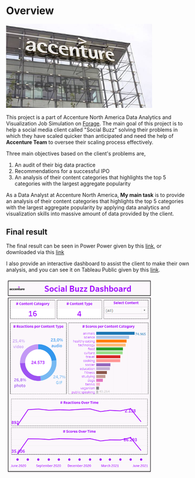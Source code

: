 # Overview
<img src="image/Accenture.jpg" width="400">

This project is a part of Accenture North America Data Analytics and Visualization Job Simulation on [Forage](https://www.theforage.com/virtual-internships/prototype/hzmoNKtzvAzXsEqx8/Data-Analytics-Virtual-Experience). The main goal of this project is to help a social media client called "Social Buzz" solving their problems in which they have scaled quicker than anticipated and need the help of **Accenture Team** to oversee
their scaling process effectively.

Three main objectives based on the client's problems are,
1. An audit of their big data practice
2. Recommendations for a successful IPO
3. An analysis of their content categories that highlights the top 5 categories with the
largest aggregate popularity

As a Data Analyst at Accenture North America, **My main task** is to provide an analysis of their content categories that highlights the top 5 categories with the largest aggregate popularity by applying data analytics and visualization skills into massive amount of data provided by the client.

## Final result
The final result can be seen in Power Power given by this [link](https://docs.google.com/presentation/d/1qyHyHXD0q6rYz_h4ZFQjN0dgRkyn1D8_bodHKTUV7qI/edit?usp=sharing), or downloaded via this [link](https://github.com/dstito/Analyzing-Social-Buzz-Content-Categories/blob/main/PPT%20-%20Social%20Buzz%20Project.pptx)

I also provide an interactive dashboard to assist the client to make their own analysis, and you can see it on Tableau Public given by this [link](https://public.tableau.com/views/SocialBuzzDashboard_16980741281140/Dashboard1?:language=en-GB&publish=yes&:display_count=n&:origin=viz_share_link).

<img src="image/Social Buzz Dashboard.png" width="400">
